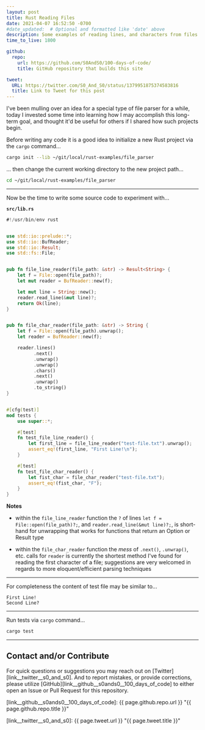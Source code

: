 ```yaml
---
layout: post
title: Rust Reading Files
date: 2021-04-07 16:52:50 -0700
#date_updated:  # Optional and formatted like 'date' above
description: Some examples of reading lines, and characters from files via Rust
time_to_live: 1800

github:
  repo:
    url: https://github.com/S0AndS0/100-days-of-code/
    title: GitHub repository that builds this site

tweet:
  URL: https://twitter.com/S0_And_S0/status/1379951875374583816
  title: Link to Tweet for this post
---
```




I've been mulling over an idea for a special type of file parser for a while, today I invested some time into learning how I may accomplish this long-term goal, and thought it'd be useful for others if I shared how such projects begin.


Before writing any code it is a good idea to initialize a new Rust project via the `cargo` command...


```bash
cargo init --lib ~/git/local/rust-examples/file_parser
```


... then change the current working directory to the new project path...


```bash
cd ~/git/local/rust-examples/file_parser
```


---


Now be the time to write some source code to experiment with...


**`src/lib.rs`**


```rust
#!/usr/bin/env rust


use std::io::prelude::*;
use std::io::BufReader;
use std::io::Result;
use std::fs::File;


pub fn file_line_reader(file_path: &str) -> Result<String> {
    let f = File::open(file_path)?;
    let mut reader = BufReader::new(f);

    let mut line = String::new();
    reader.read_line(&mut line)?;
    return Ok(line);
}


pub fn file_char_reader(file_path: &str) -> String {
    let f = File::open(file_path).unwrap();
    let reader = BufReader::new(f);

    reader.lines()
          .next()
          .unwrap()
          .unwrap()
          .chars()
          .next()
          .unwrap()
          .to_string()
}


#[cfg(test)]
mod tests {
    use super::*;

    #[test]
    fn test_file_line_reader() {
        let first_line = file_line_reader("test-file.txt").unwrap();
        assert_eq!(first_line, "First Line!\n");
    }

    #[test]
    fn test_file_char_reader() {
        let fist_char = file_char_reader("test-file.txt");
        assert_eq!(fist_char, "F");
    }
}
```


**Notes**


- within the `file_line_reader` function the `?` of lines `let f = File::open(file_path)?;`, and `reader.read_line(&mut line)?;`, is short-hand for unwrapping that works for functions that return an Option or Result type

- within the `file_char_reader` function the _mess_ of `.next()`, `.unwrap()`, etc. calls for `reader` is currently the shortest method I've found for reading the first character of a file; suggestions are very welcomed in regards to more eloquent/efficient parsing techniques


---


For completeness the content of test file may be similar to...


```
First Line!
Second Line?
```


---


Run tests via `cargo` command...


```bash
cargo test
```


______


## Contact and/or Contribute
[heading__contact_andor_contribute]: #contact-andor-contribute


For quick questions or suggestions you may reach out on [Twitter][link__twitter__s0_and_s0]. And to report mistakes, or provide corrections, please utilize [GitHub][link__github__s0ands0__100_days_of_code] to either open an Issue or Pull Request for this repository.



[link__github__s0ands0__100_days_of_code]: {{ page.github.repo.url }} "{{ page.github.repo.title }}"

[link__twitter__s0_and_s0]: {{ page.tweet.url }} "{{ page.tweet.title }}"

